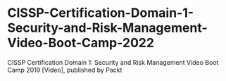 # CISSP-Certification-Domain-1-Security-and-Risk-Management-Video-Boot-Camp-2022
CISSP Certification Domain 1: Security and Risk Management Video Boot Camp 2019 [Video], published by Packt
